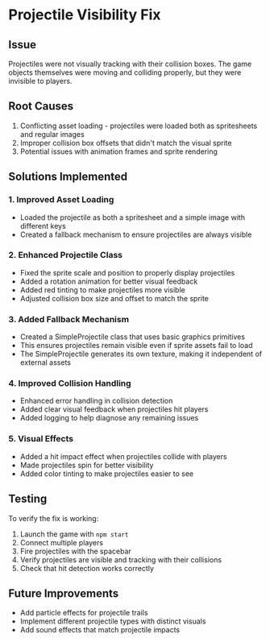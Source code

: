 # Projectile Visibility Fix

## Issue
Projectiles were not visually tracking with their collision boxes. The game objects themselves were moving and colliding properly, but they were invisible to players.

## Root Causes
1. Conflicting asset loading - projectiles were loaded both as spritesheets and regular images
2. Improper collision box offsets that didn't match the visual sprite
3. Potential issues with animation frames and sprite rendering

## Solutions Implemented

### 1. Improved Asset Loading
- Loaded the projectile as both a spritesheet and a simple image with different keys
- Created a fallback mechanism to ensure projectiles are always visible

### 2. Enhanced Projectile Class
- Fixed the sprite scale and position to properly display projectiles
- Added a rotation animation for better visual feedback
- Added red tinting to make projectiles more visible
- Adjusted collision box size and offset to match the sprite

### 3. Added Fallback Mechanism
- Created a SimpleProjectile class that uses basic graphics primitives
- This ensures projectiles remain visible even if sprite assets fail to load
- The SimpleProjectile generates its own texture, making it independent of external assets

### 4. Improved Collision Handling
- Enhanced error handling in collision detection
- Added clear visual feedback when projectiles hit players
- Added logging to help diagnose any remaining issues

### 5. Visual Effects
- Added a hit impact effect when projectiles collide with players
- Made projectiles spin for better visibility
- Added color tinting to make projectiles easier to see

## Testing
To verify the fix is working:
1. Launch the game with `npm start`
2. Connect multiple players
3. Fire projectiles with the spacebar
4. Verify projectiles are visible and tracking with their collisions
5. Check that hit detection works correctly

## Future Improvements
- Add particle effects for projectile trails
- Implement different projectile types with distinct visuals
- Add sound effects that match projectile impacts